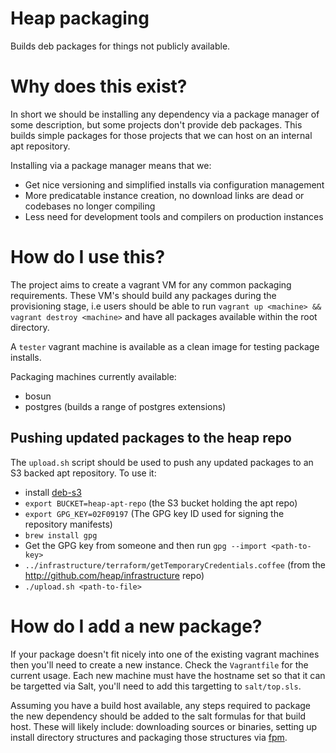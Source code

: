 # Heap packaging
Builds deb packages for things not publicly available.

# Why does this exist?
In short we should be installing any dependency via a package manager of some description, but some projects don't provide deb packages. This builds simple packages for those projects that we can host on an internal apt repository.

Installing via a package manager means that we:
* Get nice versioning and simplified installs via configuration management
* More predicatable instance creation, no download links are dead or codebases no longer compiling
* Less need for development tools and compilers on production instances

# How do I use this?
The project aims to create a vagrant VM for any common packaging requirements. These VM's should build any packages during the provisioning stage, i.e users should be able to run `vagrant up <machine> && vagrant destroy <machine>` and have all packages available within the root directory.

A `tester` vagrant machine is available as a clean image for testing package installs.

Packaging machines currently available:
* bosun
* postgres (builds a range of postgres extensions)

## Pushing updated packages to the heap repo

The `upload.sh` script should be used to push any updated packages to an S3 backed apt repository. To use it:
- install [deb-s3](https://github.com/krobertson/deb-s3)
- `export BUCKET=heap-apt-repo` (the S3 bucket holding the apt repo)
- `export GPG_KEY=02F09197` (The GPG key ID used for signing the repository manifests)
- `brew install gpg`
- Get the GPG key from someone and then run `gpg --import <path-to-key>`
- `../infrastructure/terraform/getTemporaryCredentials.coffee` (from the http://github.com/heap/infrastructure repo)
- `./upload.sh <path-to-file>`

# How do I add a new package?
If your package doesn't fit nicely into one of the existing vagrant machines then you'll need to create a new instance. Check the `Vagrantfile` for the current usage. Each new machine must have the hostname set so that it can be targetted via Salt, you'll need to add this targetting to `salt/top.sls`.

Assuming you have a build host available, any steps required to package the new dependency should be added to the salt formulas for that build host. These will likely include: downloading sources or binaries, setting up install directory structures and packaging those structures via [fpm](https://github.com/jordansissel/fpm).
